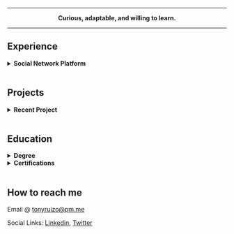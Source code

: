 <hr>
<p align="center"><strong>Curious, adaptable, and willing to learn.</strong></p>
<hr>

## Experience
<details><summary><strong>Social Network Platform</strong></summary>

<I>Currently in development</I> 
<br>
<br>
<strong>Frontend:</strong> HTML5, CSS, JavaScript, jQuery <br>
<strong>Backend:</strong> VB.NET <br>
<strong>Database:</strong> SQL Server
<br>
<strong>Frameworks:</strong> ASP.NET Webforms
</details>

<br>

## Projects
<details><summary><strong>Recent Project</strong></summary>
  <br>
  <p>Meta Capstone Project using <a href="https://react.dev/">React.js</a></p>
  <p></p><a href="https://tonyruizo-little-lemon.netlify.app/" target="_blank"><img src
="metaCapstoneProject.gif" alt="Alt Text" height="200"/></a></p>
  <a href="https://github.com/tonyruizo-meta-coursera/capstone-little-lemon">View Code</a>
</details>

<br>

## Education
<details><summary><strong>Degree</strong></summary><p>Computer Programming and Analysis A.S. @ <a href="https://www.hccfl.edu/academics/subjects/information-technology/computer-programming-and-analysis">HCC</a>.</p>
  <p><i>Present - Fall 2024</i></p></details>

<details><summary><strong>Certifications</strong></summary><p>Meta Front-End Developer Certification - offered by <a href="https://www.coursera.org/professional-certificates/meta-front-end-developer#about">Meta staff</a>. 
  <p><img src="Meta-front-end-cert.png" width="250"
 height="200" /></p>
  Click <a href="https://github.com/tonyruizo-meta-coursera">here</a> to view repos.</p></details>

<br>

## How to reach me
<p>Email @ <a href="mailto:tonyruizo@pm.me">tonyruizo@pm.me<a/></p>
<p>Social Links: <a href="https://www.linkedin.com/in/tonyruizo/">Linkedin<a/>, <a href="https://twitter.com/tonyruizo">Twitter<a/> 

  
